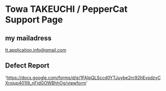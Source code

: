 # Towa TAKEUCHI / PepperCat Support Page

## my mailadress
tt.application.info@gmail.com

## Defect Report
'https://docs.google.com/forms/d/e/1FAIpQLSccd0YTJuybe2rc92hEvsdzyCXrojup401I9_nFjdGOWBhhOg/viewform'